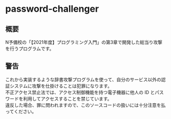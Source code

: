 # password-challenger

## 概要
N予備校の「【2021年度】プログラミング入門」の第3章で開発した総当り攻撃を行うプログラムです。<br>

## 警告
これから実装するような辞書攻撃プログラムを使って、自分のサービス以外の認証システムに攻撃を仕掛けることは犯罪になります。<br>
不正アクセス禁止法では、アクセス制御機能を持つ電子機器に他人の ID とパスワードを利用してアクセスすることを禁じています。<br>
違反した場合、罪に問われますので、このソースコードの扱いには十分注意を払ってください。<br>
